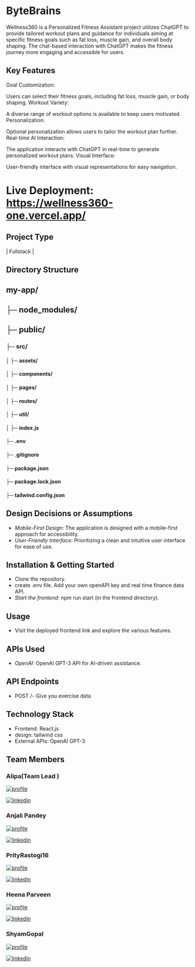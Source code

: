 # ByteBrains
Wellness360 is a Personalized Fitness Assistant project utilizes ChatGPT to provide tailored workout plans and guidance for individuals aiming at specific fitness goals such as fat loss, muscle gain, and overall body shaping. The chat-based interaction with ChatGPT makes the fitness journey more engaging and accessible for users.
## Key Features
Goal Customization:

Users can select their fitness goals, including fat loss, muscle gain, or body shaping.
Workout Variety:

A diverse range of workout options is available to keep users motivated.
Personalization:

Optional personalization allows users to tailor the workout plan further.
Real-time AI Interaction:

The application interacts with ChatGPT in real-time to generate personalized workout plans.
Visual Interface:

User-friendly interface with visual representations for easy navigation.

# Live Deployment: https://wellness360-one.vercel.app/

## Project Type
| Fullstack |


## Directory Structure

 ## my-app/
  ## ├─ node_modules/
  ## ├─ public/
  ### ├─ src/
  #### │  ├─ assets/
  #### │  ├─ components/
  #### │  ├─ pages/
  #### │  ├─ routes/
  #### │  ├─ util/
  #### │  ├─ index.js
  #### ├─ .env
  #### ├─ .gitignore
  #### ├─ package.json
  #### ├─ package.lock.json
  #### ├─ tailwind.config.json

## Design Decisions or Assumptions
- *Mobile-First Design:* The application is designed with a mobile-first approach for accessibility.
- *User-Friendly Interface:* Prioritizing a clean and intuitive user interface for ease of use.
  
## Installation & Getting Started
- Clone the repository.
- create .env file. Add your own openAPI key and real time finance data API.
- *Start the frontend:* npm run start (in the frontend directory).
  
## Usage
- Visit the deployed frontend link and explore the various features.

## APIs Used
- *OpenAI:* OpenAI GPT-3 API for AI-driven assistance.
  
## API Endpoints
- POST /-  Give you exercise data

## Technology Stack
- Frontend: React.js
- design: tailwind css
- External APIs: OpenAI GPT-3

## Team Members 
### Alipa(Team Lead )
[![profile](https://img.shields.io/badge/Github-000?style=for-the-badge&logo=ko-fi&logoColor=white)](https://github.com/Alipakkr)

[![linkedin](https://img.shields.io/badge/Linkedin-0A66C2?style=for-the-badge&logo=linkedin&logoColor=white)](https://www.linkedin.com/in/alipa-55b365285/)

### Anjali Pandey 
[![profile](https://img.shields.io/badge/Github-000?style=for-the-badge&logo=ko-fi&logoColor=white)](https://github.com/KumariAnjali40 )

[![linkedin](https://img.shields.io/badge/Linkedin-0A66C2?style=for-the-badge&logo=linkedin&logoColor=white)](https://www.linkedin.com/in/kumarianjali9051/)

### PrityRastogi16 
[![profile](https://img.shields.io/badge/Github-000?style=for-the-badge&logo=ko-fi&logoColor=white)](https://github.com/PrityRastogi16 )

[![linkedin](https://img.shields.io/badge/Linkedin-0A66C2?style=for-the-badge&logo=linkedin&logoColor=white)](https://www.linkedin.com/in/prity-rastogi/)

### Heena Parveen
[![profile](https://img.shields.io/badge/Github-000?style=for-the-badge&logo=ko-fi&logoColor=white)](https://github.com/parveenheena )

[![linkedin](https://img.shields.io/badge/Linkedin-0A66C2?style=for-the-badge&logo=linkedin&logoColor=white)](https://www.linkedin.com/in/heena-parveen25/)

### ShyamGopal
[![profile](https://img.shields.io/badge/Github-000?style=for-the-badge&logo=ko-fi&logoColor=white)](https://github.com/S-G-Biswas )

[![linkedin](https://img.shields.io/badge/Linkedin-0A66C2?style=for-the-badge&logo=linkedin&logoColor=white)](https://www.linkedin.com/in/shyamgopal-biswas/)
